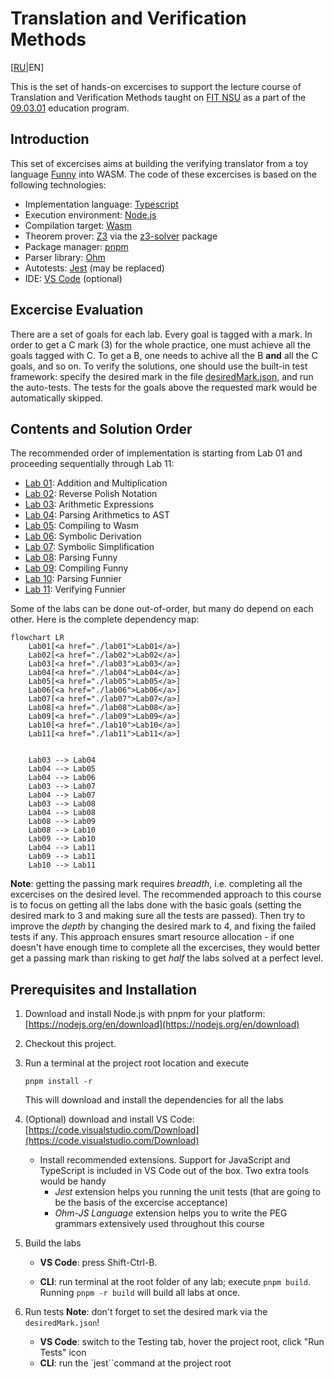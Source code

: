 # Translation and Verification Methods

[[RU](README.ru.md)|EN]

This is the set of hands-on excercises to support the lecture course of Translation and Verification Methods taught on
[FIT NSU](https://www.nsu.ru/n/information-technologies-department/) as a part of the [09.03.01](https://www.nsu.ru/n/information-technologies-department/education_fit/programs/OOP/09-03-01/piikn/piikn.php) education program.

## Introduction

This set of excercises aims at building the verifying translator from a toy language [Funny](funny.md) into WASM.
The code of these excercises is based on the following technologies:

- Implementation language: [Typescript](https://www.typescriptlang.org/)
- Execution environment: [Node.js](https://nodejs.org/)
- Compilation target: [Wasm](https://webassembly.org/)
- Theorem prover: [Z3](https://github.com/Z3Prover/z3) via the [z3-solver](https://www.npmjs.com/package/z3-solver) package
- Package manager: [pnpm](https://pnpm.io/)
- Parser library: [Ohm](https://ohmjs.org/)
- Autotests: [Jest](https://jestjs.io/) (may be replaced)
- IDE: [VS Code](https://code.visualstudio.com/) (optional)

## Excercise Evaluation

There are a set of goals for each lab. Every goal is tagged with a mark. In order to get a C mark (3) for the whole practice, one must achieve all the goals tagged with C. To get a B, one needs to achive all the B **and** all the C goals, and so on.
To verify the solutions, one should use the built-in test framework: specify the desired mark in the file [desiredMark.json](desiredMark.json), and run the auto-tests. The tests for the goals above the requested mark would be automatically skipped.

## Contents and Solution Order

The recommended order of implementation is starting from Lab 01 and proceeding sequentially through Lab 11:

- [Lab 01](./lab01/): Addition and Multiplication
- [Lab 02](./lab02/): Reverse Polish Notation
- [Lab 03](./lab03/): Arithmetic Expressions
- [Lab 04](./lab04/): Parsing Arithmetics to AST
- [Lab 05](./lab05/): Compiling to Wasm
- [Lab 06](./lab06/): Symbolic Derivation
- [Lab 07](./lab07/): Symbolic Simplification
- [Lab 08](./lab08/): Parsing Funny
- [Lab 09](./lab09/): Compiling Funny
- [Lab 10](./lab10/): Parsing Funnier
- [Lab 11](./lab11/): Verifying Funnier

Some of the labs can be done out-of-order, but many do depend on each other. Here is the complete dependency map:

```mermaid
flowchart LR
    Lab01[<a href="./lab01">Lab01</a>]
    Lab02[<a href="./lab02">Lab02</a>]
    Lab03[<a href="./lab03">Lab03</a>]
    Lab04[<a href="./lab04">Lab04</a>]
    Lab05[<a href="./lab05">Lab05</a>]
    Lab06[<a href="./lab06">Lab06</a>]
    Lab07[<a href="./lab07">Lab07</a>]
    Lab08[<a href="./lab08">Lab08</a>]
    Lab09[<a href="./lab09">Lab09</a>]
    Lab10[<a href="./lab10">Lab10</a>]
    Lab11[<a href="./lab11">Lab11</a>]

    
    Lab03 --> Lab04
    Lab04 --> Lab05
    Lab04 --> Lab06
    Lab03 --> Lab07
    Lab04 --> Lab07
    Lab03 --> Lab08
    Lab04 --> Lab08
    Lab08 --> Lab09
    Lab08 --> Lab10
    Lab09 --> Lab10
    Lab04 --> Lab11
    Lab09 --> Lab11
    Lab10 --> Lab11
```

**Note**: getting the passing mark requires *breadth*, i.e. completing all the excercises on the desired level. The recommended approach to this course is to focus on getting all the labs done with the basic goals (setting the desired mark to 3 and making sure all the tests are passed). Then try to improve the *depth* by changing the desired mark to 4, and fixing the failed tests if any.
This approach ensures smart resource allocation - if one doesn't have enough time to complete all the excercises, they would better get a passing mark than risking to get *half* the labs solved at a perfect level.

## Prerequisites and Installation

1. Download and install Node.js with pnpm for your platform: [https://nodejs.org/en/download](https://nodejs.org/en/download)
2. Checkout this project.
3. Run a terminal at the project root location and execute

   `pnpm install -r`

   This will download and install the dependencies for all the labs
4. (Optional) download and install VS Code: [https://code.visualstudio.com/Download](https://code.visualstudio.com/Download)
   - Install recommended extensions. Support for JavaScript and TypeScript is included in VS Code out of the box.
   Two extra tools would be handy
      - *Jest* extension helps you running the unit tests (that are going to be the basis of the excercise acceptance)
      - *Ohm-JS Language* extension helps you to write the PEG grammars extensively used throughout this course
5. Build the labs
   - **VS Code**: press Shift-Ctrl-B.

   - **CLI**: run terminal at the root folder of any lab; execute `pnpm build`.
     Running `pnpm -r build` will build all labs at once.
6. Run tests
   **Note**: don't forget to set the desired mark via the `desiredMark.json`!
   - **VS Code**: switch to the Testing tab, hover the project root, click "Run Tests" icon
   - **CLI**: run the `jest``command at the project root
